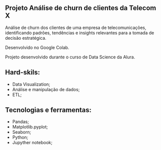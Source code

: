 ## Projeto Análise de churn de clientes da Telecom X

Análise de churn dos clientes de uma empresa de telecomunicações, identificando padrões, tendências e insights relevantes para a tomada de decisão estratégica.

Desenvolvido no Google Colab.

Projeto desenvolvido durante o curso de Data Science da Alura.

## Hard-skils:
- Data Visualization;
- Análise e manipulação de dados;
- ETL;

## Tecnologias e ferramentas:
- Pandas;
- Matplotlib.pyplot;
- Seaborn;
- Python;
- Jupyther notebook;
